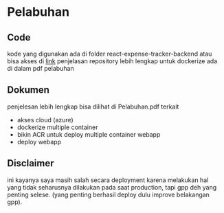 # Pelabuhan 

## Code 
kode yang digunakan ada di folder react-expense-tracker-backend
atau bisa akses di [link](https://github.com/Indraswara/expense-tracker)
penjelasan repository lebih lengkap untuk dockerize ada di dalam pdf pelabuhan

## Dokumen 
penjelesan lebih lengkap bisa dilihat di Pelabuhan.pdf terkait 
- akses cloud (azure)
- dockerize multiple container 
- bikin ACR untuk deploy multiple container webapp 
- deploy webapp

## Disclaimer 
ini kayanya saya masih salah secara deployment karena melakukan hal yang tidak seharusnya dilakukan pada saat production, tapi gpp deh 
yang penting selese. (yang penting berhasil deploy dulu improve belakangan gpp). 


